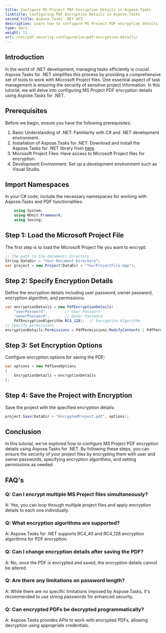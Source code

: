```yaml
---
title: Configure MS Project PDF Encryption Details in Aspose.Tasks
linktitle: Configuring PDF Encryption Details in Aspose.Tasks
second_title: Aspose.Tasks .NET API
description: Learn how to configure MS Project PDF encryption details in Aspose.Tasks for .NET. Secure your project files with user and owner passwords.
type: docs
weight: 11
url: /net/pdf-security-configuration/pdf-encryption-details/
---
```

## Introduction
In the world of .NET development, managing tasks efficiently is crucial. Aspose.Tasks for .NET simplifies this process by providing a comprehensive set of tools to work with Microsoft Project files. One essential aspect of task management is ensuring the security of sensitive project information. In this tutorial, we will delve into configuring MS Project PDF encryption details using Aspose.Tasks for .NET.
## Prerequisites
Before we begin, ensure you have the following prerequisites:
1. Basic Understanding of .NET: Familiarity with C# and .NET development environment.
2. Installation of Aspose.Tasks for .NET: Download and install the Aspose.Tasks for .NET library from [here](https://releases.aspose.com/tasks/net/).
3. Microsoft Project Files: Have access to Microsoft Project files for encryption.
4. Development Environment: Set up a development environment such as Visual Studio.

## Import Namespaces
In your C# code, include the necessary namespaces for working with Aspose.Tasks and PDF functionalities:
```csharp
    using System;
    using NUnit.Framework;
    using Saving;
```
## Step 1: Load the Microsoft Project File
The first step is to load the Microsoft Project file you want to encrypt:
```csharp
// The path to the documents directory.
String DataDir = "Your Document Directory";
var project = new Project(DataDir + "YourProjectFile.mpp");
```
## Step 2: Specify Encryption Details
Define the encryption details including user password, owner password, encryption algorithm, and permissions:
```csharp
var encryptionDetails = new PdfEncryptionDetails(
    "userPassword",        // User Password
    "ownerPassword",       // Owner Password
    PdfEncryptionAlgorithm.RC4_128);  // Encryption Algorithm
// Specify permissions
encryptionDetails.Permissions = PdfPermissions.ModifyContents | PdfPermissions.ModifyAnnotations;
```
## Step 3: Set Encryption Options
Configure encryption options for saving the PDF:
```csharp
var options = new PdfSaveOptions
{
    EncryptionDetails = encryptionDetails
};
```
## Step 4: Save the Project with Encryption
Save the project with the specified encryption details:
```csharp
project.Save(DataDir + "EncryptedProject.pdf", options);
```

## Conclusion
In this tutorial, we've explored how to configure MS Project PDF encryption details using Aspose.Tasks for .NET. By following these steps, you can ensure the security of your project files by encrypting them with user and owner passwords, specifying encryption algorithms, and setting permissions as needed.
## FAQ's
### Q: Can I encrypt multiple MS Project files simultaneously?
A: Yes, you can loop through multiple project files and apply encryption details to each one individually.
### Q: What encryption algorithms are supported?
A: Aspose.Tasks for .NET supports RC4_40 and RC4_128 encryption algorithms for PDF encryption.
### Q: Can I change encryption details after saving the PDF?
A: No, once the PDF is encrypted and saved, the encryption details cannot be altered.
### Q: Are there any limitations on password length?
A: While there are no specific limitations imposed by Aspose.Tasks, it's recommended to use strong passwords for enhanced security.
### Q: Can encrypted PDFs be decrypted programmatically?
A: Aspose.Tasks provides APIs to work with encrypted PDFs, allowing decryption using appropriate credentials.
